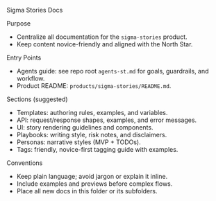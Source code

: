 Sigma Stories Docs

Purpose
- Centralize all documentation for the `sigma-stories` product.
- Keep content novice-friendly and aligned with the North Star.

Entry Points
- Agents guide: see repo root `agents-st.md` for goals, guardrails, and workflow.
- Product README: `products/sigma-stories/README.md`.

Sections (suggested)
- Templates: authoring rules, examples, and variables.
- API: request/response shapes, examples, and error messages.
- UI: story rendering guidelines and components.
- Playbooks: writing style, risk notes, and disclaimers.
- Personas: narrative styles (MVP + TODOs).
- Tags: friendly, novice-first tagging guide with examples.

Conventions
- Keep plain language; avoid jargon or explain it inline.
- Include examples and previews before complex flows.
- Place all new docs in this folder or its subfolders.
